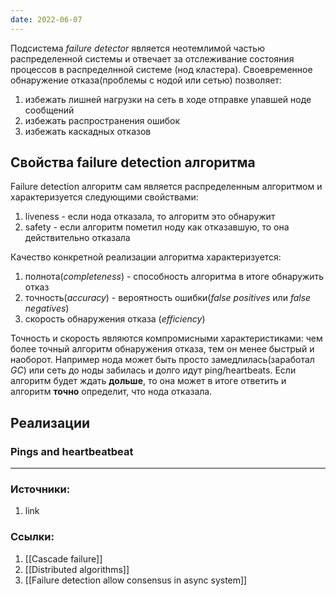 ```yaml
---
date: 2022-06-07
---
```


Подсистема *failure detector* является неотемлимой частью распределенной системы и отвечает за отслеживание состояния процессов в распределнной системе (нод кластера).
Своевременное обнаружение отказа(проблемы с нодой или сетью) позволяет:
1. избежать лишней нагрузки на сеть в ходе отправке упавшей ноде сообщений
1. избежать распространения ошибок
1. избежать каскадных отказов

## Свойства failure detection алгоритма

Failure detection алгоритм сам является распределенным алгоритмом и характеризуется следующими свойствами:
1. liveness - если нода отказала, то алгоритм это обнаружит
1. safety - если алгоритм пометил ноду как отказавшую, то она действительно отказала

Качество конкретной реализации алгоритма характеризуется:
1. полнота(*completeness*) - способность алгоритма в итоге обнаружить отказ
1. точность(*accuracy*) - вероятность ошибки(*false positives* или *false negatives*)
1. скорость обнаружения отказа (*efficiency*)

Точность и скорость являются компромисными характеристиками: чем более точный алгоритм обнаружения отказа, тем он менее быстрый и наоборот. Например нода может быть просто замедлилась(заработал *GC*) или сеть до ноды забилась и долго идут ping/heartbeats. Если алгоритм будет ждать **дольше**, то она может в итоге ответить и алгоритм **точно** определит, что нода отказала.


## Реализации

### Pings and heartbeatbeat



---

### Источники:
1. link

### Ссылки:
1. [[Cascade failure]]
1. [[Distributed algorithms]]
1. [[Failure detection allow consensus in async system]]